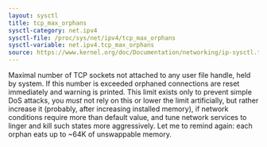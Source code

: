 ```yaml
---
layout: sysctl
title: tcp_max_orphans
sysctl-category: net.ipv4
sysctl-file: /proc/sys/net/ipv4/tcp_max_orphans
sysctl-variable: net.ipv4.tcp_max_orphans
source: https://www.kernel.org/doc/Documentation/networking/ip-sysctl.txt
---
```

Maximal number of TCP sockets not attached to any user file handle,
held by system.	If this number is exceeded orphaned connections are
reset immediately and warning is printed. This limit exists
only to prevent simple DoS attacks, you _must_ not rely on this
or lower the limit artificially, but rather increase it
(probably, after increasing installed memory),
if network conditions require more than default value,
and tune network services to linger and kill such states
more aggressively. Let me to remind again: each orphan eats
up to ~64K of unswappable memory.

